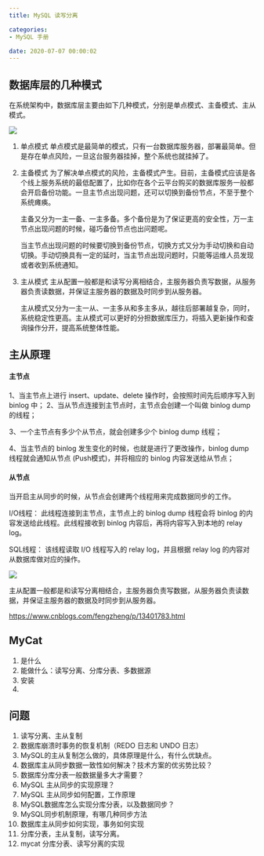 ```yaml
---
title: MySQL 读写分离

categories:
- MySQL 手册

date: 2020-07-07 00:00:02
---
```

## 数据库层的几种模式
在系统架构中，数据库层主要由如下几种模式，分别是单点模式、主备模式、主从模式。

![](https://tva1.sinaimg.cn/large/007S8ZIlly1ggyyz39wggj313z0u0tjn.jpg)

1. 单点模式
    单点模式是最简单的模式，只有一台数据库服务器，部署最简单。但是存在单点风险，一旦这台服务器挂掉，整个系统也就挂掉了。
1. 主备模式
    为了解决单点模式的风险，主备模式产生。目前，主备模式应该是各个线上服务系统的最低配置了，比如你在各个云平台购买的数据库服务一般都会开启备份功能。一旦主节点出现问题，还可以切换到备份节点，不至于整个系统瘫痪。

    主备又分为一主一备、一主多备。多个备份是为了保证更高的安全性，万一主节点出现问题的时候，碰巧备份节点也出问题呢。

    当主节点出现问题的时候要切换到备份节点，切换方式又分为手动切换和自动切换。手动切换具有一定的延时，当主节点出现问题时，只能等运维人员发现或者收到系统通知。
1. 主从模式
    主从配置一般都是和读写分离相结合，主服务器负责写数据，从服务器负责读数据，并保证主服务器的数据及时同步到从服务器。

    主从模式又分为一主一从、一主多从和多主多从，越往后部署越复杂，同时，系统稳定性更高。主从模式可以更好的分担数据库压力，将插入更新操作和查询操作分开，提高系统整体性能。

## 主从原理
#### 主节点
1、当主节点上进行 insert、update、delete 操作时，会按照时间先后顺序写入到 binlog 中；
2、当从节点连接到主节点时，主节点会创建一个叫做 binlog dump 的线程；

3、一个主节点有多少个从节点，就会创建多少个 binlog dump 线程；

4、当主节点的 binlog 发生变化的时候，也就是进行了更改操作，binlog dump 线程就会通知从节点 (Push模式)，并将相应的 binlog 内容发送给从节点；

#### 从节点
当开启主从同步的时候，从节点会创建两个线程用来完成数据同步的工作。

I/O线程： 此线程连接到主节点，主节点上的 binlog dump 线程会将 binlog 的内容发送给此线程。此线程接收到 binlog 内容后，再将内容写入到本地的 relay log。

SQL线程： 该线程读取 I/O 线程写入的 relay log，并且根据 relay log 的内容对从数据库做对应的操作。

![](https://tva1.sinaimg.cn/large/007S8ZIlly1ggze112feij31vw0pqgtd.jpg)

主从配置一般都是和读写分离相结合，主服务器负责写数据，从服务器负责读数据，并保证主服务器的数据及时同步到从服务器。

https://www.cnblogs.com/fengzheng/p/13401783.html

## MyCat
1. 是什么
1. 能做什么：读写分离、分库分表、多数据源
1. 安装
1. 

## 问题
1. 读写分离、主从复制
1. 数据库崩溃时事务的恢复机制（REDO 日志和 UNDO 日志）
1. MySQL的主从复制怎么做的，具体原理是什么，有什么优缺点。
1. 数据库主从同步数据一致性如何解决？技术方案的优劣势比较？
1. 数据库分库分表一般数据量多大才需要？
1. MySQL 主从同步的实现原理？
1. MySQL 主从同步如何配置，工作原理
1. MySQL数据库怎么实现分库分表，以及数据同步？
1. MySQL同步机制原理，有哪几种同步方法
1. 数据库主从同步如何实现，事务如何实现
1. 分库分表，主从复制，读写分离。
1. mycat 分库分表、读写分离的实现
